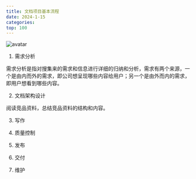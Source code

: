 ```yaml
---
title: 文档项目基本流程
date: 2024-1-15
categories:
top: 100
---
```


![avatar](/images/workflow.png)

1. 需求分析

需求分析是指对搜集来的需求和信息进行详细的归纳和分析，需求有两个来源，一个是由内而外的需求，即公司想呈现哪些内容给用户；另一个是由外而内的需求，即用户想看到哪些内容。

2. 文档架构设计

阅读竞品资料，总结竞品资料的结构和内容。

3. 写作

4. 质量控制

5. 发布

6. 交付

7. 维护